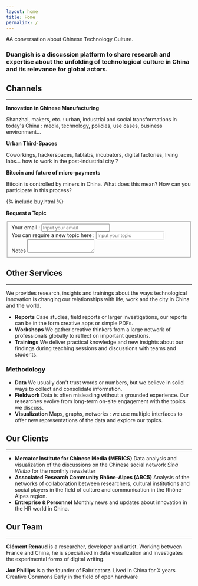 ```yaml
---
layout: home
title: Home
permalink: /
---
```



#A conversation about Chinese Technology Culture.


### Duangish is a discussion platform to share research and expertise about the unfolding of technological culture in China and its relevance for global actors.


## Channels
---

**Innovation in Chinese Manufacturing**

Shanzhai, makers, etc. : urban, industrial and social transformations in today's China : media, technology, policies, use cases, business environment...

**Urban Third-Spaces**

Coworkings, hackerspaces, fablabs, incubators, digital factories, living labs... how to work in the post-industrial city ?

**Bitcoin and future of micro-payments**

Bitcoin is controlled by miners in China. What does this mean? How can you participate in this process?

{% include buy.html %}

**Request a Topic**

<form>
  <fieldset>
    <label for="topic-email">
      Your email :
    </label>
    <input type="text"  placeholder="Input your email" name="topic-email"/>
    <br>
    <label for="topic-name">
      You can require a new topic here :
    </label>
     <input class="label-inline"  type="text" placeholder="Input your topic" name="topic-name"/>
    <br>
    <label for="topic-notes">
      Notes
    </label>
   <textarea name="topic-notes"></textarea>
  </fieldset>
</form>




## Other Services
---

We provides research, insights and trainings about the ways technological innovation is changing our relationships with life, work and the city in China and the world.

* **Reports** Case studies, field reports or larger investigations, our reports can be in the form creative apps or simple PDFs.
* **Workshops** We gather creative thinkers from a large network of professionals globally to reflect on important questions.
* **Trainings** We deliver practical knowledge and new insights about our findings during teaching sessions and discussions with teams and students.


### Methodology

* **Data** We usually don't trust words or numbers, but we believe in solid ways to collect and consolidate information.
* **Fieldwork** Data is often misleading without a grounded experience. Our researches evolve from long-term on-site engagement with the topics we discuss.
* **Visualization** Maps, graphs, networks : we use multiple interfaces to offer new representations of the data and explore our topics.



## Our Clients
---
* **Mercator Institute for Chinese Media (MERICS)** Data analysis and visualization of the discussions on the Chinese social network *Sina Weibo* for the monthly newsletter
* **Associated Research Community Rhône-Alpes (ARC5)** Analysis of the networks of collaboration between researchers, cultural institutions and social players in the field of culture and communication in the Rhône-Alpes region.
* **Entreprise & Personnel** Monthly news and updates about innovation in the HR world in China.


## Our Team

---

**Clément Renaud** is a researcher, developer and artist. Working between France and China, he is specialized in data visualization and investigates the experimental forms of digital writing.  

**Jon Phillips** is a the founder of Fabricatorz. Lived in China for X years Creative Commons Early in the field of open hardware
